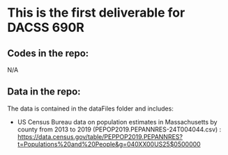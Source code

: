 # This is the first deliverable for DACSS 690R

## Codes in the repo:
N/A

## Data in the repo:

The data is contained in the dataFiles folder and includes:
* US Census Bureau data on population estimates in Massachusetts by county from 2013 to 2019 (PEPOP2019.PEPANNRES-24T004044.csv) : https://data.census.gov/table/PEPPOP2019.PEPANNRES?t=Populations%20and%20People&g=040XX00US25$0500000
